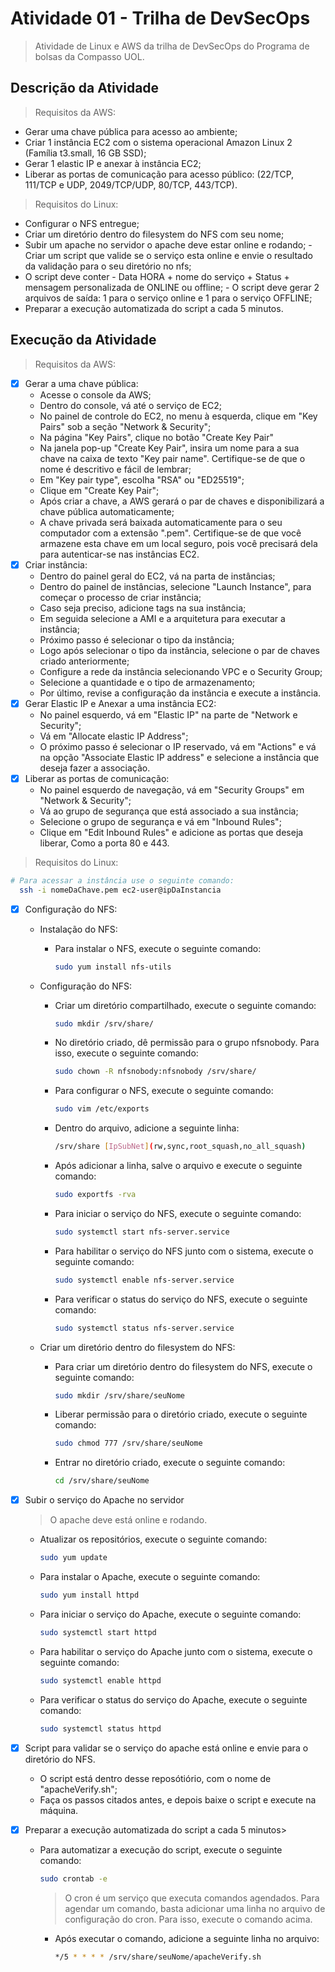 # Atividade 01 - Trilha de DevSecOps

> Atividade de Linux e AWS da trilha de DevSecOps do Programa de bolsas da Compasso UOL.

## Descrição da Atividade

> Requisitos da AWS:

- Gerar uma chave pública para acesso ao ambiente;
- Criar 1 instância EC2 com o sistema operacional Amazon Linux 2 (Família t3.small, 16 GB SSD);
- Gerar 1 elastic IP e anexar à instância EC2;
- Liberar as portas de comunicação para acesso público: (22/TCP, 111/TCP e UDP, 2049/TCP/UDP, 80/TCP, 443/TCP).

> Requisitos do Linux:

- Configurar o NFS entregue;
- Criar um diretório dentro do filesystem do NFS com seu nome;
- Subir um apache no servidor o apache deve estar online e rodando; - Criar um script que valide se o serviço esta online e envie o resultado da validação para o seu diretório no nfs;
- O script deve conter - Data HORA + nome do serviço + Status + mensagem personalizada de ONLINE ou offline; - O script deve gerar 2 arquivos de saída: 1 para o serviço online e 1 para o serviço OFFLINE;
- Preparar a execução automatizada do script a cada 5 minutos.

## Execução da Atividade

> Requisitos da AWS:

- [x] Gerar a uma chave pública:
  - Acesse o console da AWS;
  - Dentro do console, vá até o serviço de EC2;
  - No painel de controle do EC2, no menu à esquerda, clique em "Key Pairs" sob a seção "Network & Security";
  - Na página "Key Pairs", clique no botão "Create Key Pair"
  - Na janela pop-up "Create Key Pair", insira um nome para a sua chave na caixa de texto "Key pair name". Certifique-se de que o nome é descritivo e fácil de lembrar;
  - Em "Key pair type", escolha "RSA" ou "ED25519";
  - Clique em "Create Key Pair";
  - Após criar a chave, a AWS gerará o par de chaves e disponibilizará a chave pública automaticamente;
  - A chave privada será baixada automaticamente para o seu computador com a extensão ".pem". Certifique-se de que você armazene esta chave em um local seguro, pois você precisará dela para autenticar-se nas instâncias EC2.
- [x] Criar instância:
  - Dentro do painel geral do EC2, vá na parta de instâncias;
  - Dentro do painel de instâncias, selecione "Launch Instance", para começar o processo de criar instância;
  - Caso seja preciso, adicione tags na sua instância;
  - Em seguida selecione a AMI e a arquitetura para executar a instância;
  - Próximo passo é selecionar o tipo da instância;
  - Logo após selecionar o tipo da instância, selecione o par de chaves criado anteriormente;
  - Configure a rede da instância selecionando VPC e o Security Group;
  - Selecione a quantidade e o tipo de armazenamento;
  - Por último, revise a configuração da instância e execute a instância.
- [x] Gerar Elastic IP e Anexar a uma instância EC2:
  - No painel esquerdo, vá em "Elastic IP" na parte de "Network e Security";
  - Vá em "Allocate elastic IP Address";
  - O próximo passo é selecionar o IP reservado, vá em "Actions" e vá na opção "Associate Elastic IP address" e selecione a instância que deseja fazer a associação.
- [x] Liberar as portas de comunicação:
  - No painel esquerdo de navegação, vá em "Security Groups" em "Network & Security";
  - Vá ao grupo de segurança que está associado a sua instância;
  - Selecione o grupo de segurança e vá em "Inbound Rules";
  - Clique em "Edit Inbound Rules" e adicione as portas que deseja liberar, Como a porta 80 e 443.

> Requisitos do Linux:

```bash
# Para acessar a instância use o seguinte comando:
  ssh -i nomeDaChave.pem ec2-user@ipDaInstancia
```

- [x] Configuração do NFS:

  - Instalação do NFS:

    - Para instalar o NFS, execute o seguinte comando:

      ```bash
      sudo yum install nfs-utils
      ```

  - Configuração do NFS:

    - Criar um diretório compartilhado, execute o seguinte comando:

      ```bash
      sudo mkdir /srv/share/
      ```

    - No diretório criado, dê permissão para o grupo nfsnobody. Para isso, execute o seguinte comando:

      ```bash
      sudo chown -R nfsnobody:nfsnobody /srv/share/
      ```

    - Para configurar o NFS, execute o seguinte comando:

      ```bash
      sudo vim /etc/exports
      ```

    - Dentro do arquivo, adicione a seguinte linha:

      ```bash
      /srv/share [IpSubNet](rw,sync,root_squash,no_all_squash)
      ```

    - Após adicionar a linha, salve o arquivo e execute o seguinte comando:

      ```bash
      sudo exportfs -rva
      ```

    - Para iniciar o serviço do NFS, execute o seguinte comando:

      ```bash
      sudo systemctl start nfs-server.service
      ```

    - Para habilitar o serviço do NFS junto com o sistema, execute o seguinte comando:

      ```bash
      sudo systemctl enable nfs-server.service
      ```

    - Para verificar o status do serviço do NFS, execute o seguinte comando:

      ```bash
      sudo systemctl status nfs-server.service
      ```

  - Criar um diretório dentro do filesystem do NFS:

    - Para criar um diretório dentro do filesystem do NFS, execute o seguinte comando:

      ```bash
      sudo mkdir /srv/share/seuNome
      ```

    - Liberar permissão para o diretório criado, execute o seguinte comando:

      ```bash
      sudo chmod 777 /srv/share/seuNome
      ```

    - Entrar no diretório criado, execute o seguinte comando:

      ```bash
      cd /srv/share/seuNome
      ```

- [x] Subir o serviço do Apache no servidor

  > O apache deve está online e rodando.

  - Atualizar os repositórios, execute o seguinte comando:

    ```bash
    sudo yum update
    ```

  - Para instalar o Apache, execute o seguinte comando:

    ```bash
    sudo yum install httpd
    ```

  - Para iniciar o serviço do Apache, execute o seguinte comando:

    ```bash
    sudo systemctl start httpd
    ```

  - Para habilitar o serviço do Apache junto com o sistema, execute o seguinte comando:

    ```bash
    sudo systemctl enable httpd
    ```

  - Para verificar o status do serviço do Apache, execute o seguinte comando:

    ```bash
    sudo systemctl status httpd
    ```

- [x] Script para validar se o serviço do apache está online e envie para o diretório do NFS.

  - O script está dentro desse reposótiório, com o nome de "apacheVerify.sh";
  - Faça os passos citados antes, e depois baixe o script e execute na máquina.

- [x] Preparar a execução automatizada do script a cada 5 minutos>

  - Para automatizar a execução do script, execute o seguinte comando:

    ```bash
    sudo crontab -e
    ```

    > O cron é um serviço que executa comandos agendados. Para agendar um comando, basta adicionar uma linha no arquivo de configuração do cron. Para isso, execute o comando acima.

    - Após executar o comando, adicione a seguinte linha no arquivo:

      ```bash
      */5 * * * * /srv/share/seuNome/apacheVerify.sh
      ```
